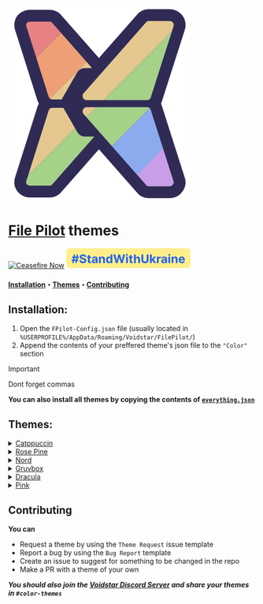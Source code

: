 ![logo](assets/logo.svg)

# [File Pilot](https://filepilot.tech/) themes
[![Ceasefire Now](https://badge.techforpalestine.org/default)](https://techforpalestine.org/learn-more) [![Stand With Ukraine](https://raw.githubusercontent.com/vshymanskyy/StandWithUkraine/main/badges/StandWithUkraine.svg)](https://stand-with-ukraine.pp.ua/)

#### [Installation](#installation)・[Themes](#themes)・[Contributing](#contributing)

## Installation:

1. Open the `FPilot-Config.json` file (usually located in `%USERPROFILE%/AppData/Roaming/Voidstar/FilePilot/`)
2. Append the contents of your preffered theme's json file to the `"Color"` section
> [!IMPORTANT]
> Dont forget commas

**You can also install all themes by copying the contents of [`everything.json`](https://raw.githubusercontent.com/BilayJr/FPilot-themes/refs/heads/main/themes/everything.json)**
 
## Themes:

<details>
<summary><a href="https://github.com/BilayJr/FPilot-themes/raw/refs/heads/main/themes/catppuccin.json" target="_blank">Catppuccin</a></summary>

![catppuccin mocha](/assets/catppuccin-mocha.png)

![catppuccin macchiato](/assets/catppuccin-macchiato.png)

![catppuccin frappe](/assets/catppuccin-frappe.png)

![catppuccin latte](/assets/catppuccin-latte.png)

</details>
<details>
<summary><a href="https://github.com/BilayJr/FPilot-themes/raw/refs/heads/main/themes/rosepine.json" target="_blank">Rose Pine</a></summary>

![rosepine default](/assets/rosepine-default.png)

![rosepine moon](/assets/rosepine-moon.png)

![rosepine dawn](assets/rosepine-dawn.png)
</details>
<details>
<summary><a href="https://github.com/BilayJr/FPilot-themes/raw/refs/heads/main/themes/nord.json" target="_blank">Nord</a></summary>

![nord](assets/nord.png)
</details>
<details>
<summary><a href="https://github.com/BilayJr/FPilot-themes/raw/refs/heads/main/themes/gruvbox.json" target="_blank">Gruvbox</a></summary>

![gruvbox dark](/assets/gruvbox-dark.png)

![gruvbox light](/assets/gruvbox-light.png)
</details>
<details>
<summary><a href="https://github.com/BilayJr/FPilot-themes/raw/refs/heads/main/themes/dracula.json" target="_blank">Dracula</a></summary>

![dracula](/assets/dracula.png)
</details>
<details>
<summary><a href="https://github.com/BilayJr/FPilot-themes/raw/refs/heads/main/themes/pink.json" target="_blank">Pink</a></summary>

![pink](/assets/pink.png)
</details>

## Contributing

**You can**
- Request a theme by using the `Theme Request` issue template
- Report a bug by using the `Bug Report` template
- Create an issue to suggest for something to be changed in the repo
- Make a PR with a theme of your own

***You should also join the [Voidstar Discord Server](https://filepilot.tech/discord) and share your themes in `#color-themes`***
